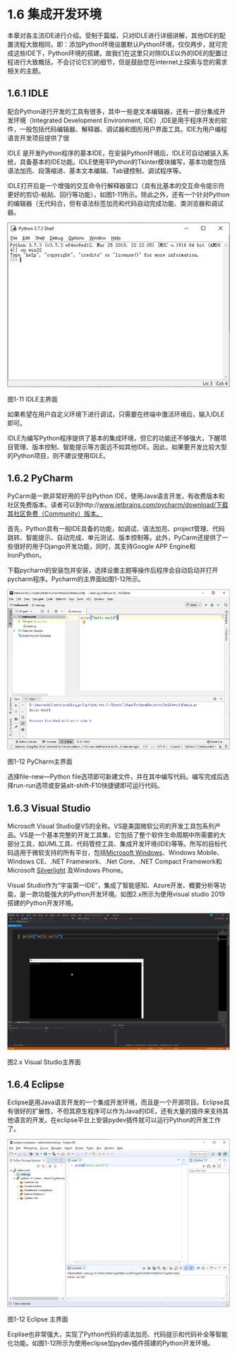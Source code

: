 <!--
 * @Author: Johannes Liu
 * @LastEditors: Johannes Liu
 * @email: iexkliu@gmail.com
 * @github: https://github.com/johannesliu
 * @Date: 2021-08-08 02:22:28
 * @LastEditTime: 2022-11-13 17:50:59
 * @motto: Still water run deep
 * @Description: Modify here please
 * @FilePath: \Learning_Advanced_Mathematics_with_Python\Chapter1\1.6-Integrated_Development_Environment.md
-->
# 1.6 集成开发环境


本章对各主流IDE进行介绍。受制于篇幅，只对IDLE进行详细讲解，其他IDE的配置流程大致相同，即：添加Python环境设置默认Python环境，仅仅两步，就可完成这些IDE下，Python环境的搭建。故我们在这里只对除IDLE以外的IDE的配置过程进行大致概括，不会讨论它们的细节，但是鼓励您在internet上探索与您的需求相关的主题。

## 1.6.1 IDLE

配合Python进行开发的工具有很多，其中一些是文本编辑器，还有一部分集成开发环境（Integrated
Development Environment,
IDE）,IDE是用于程序开发的软件，一般包括代码编辑器、解释器、调试器和图形用户界面工具。IDE为用户编程语言开发项目提供了很

IDLE
是开发Python程序的基本IDE，在安装Python环境后，IDLE可自动被装入系统，具备基本的IDE功能。IDLE使用平Python的Tkinter模块编写，基本功能包括语法加亮、段落缩进、基本文本编辑、Tab键控制、调试程序等。

IDLE打开后是一个增强的交互命令行解释器窗口（具有比基本的交互命令提示符更好的剪切-粘贴、回行等功能），如图1-11所示。除此之外，还有一个针对Python的编辑器（无代码合，但有语法标签加亮和代码自动完成功能、类浏览器和调试器。

![](./media/015f729263ba1c1305a2c2e495cc681a.png)

图1-11 IDLE主界面

如果希望在用户自定义环境下进行调试，只需要在终端中激活环境后，输入IDLE即可。

IDLE为编写Python程序提供了基本的集成环境，但它的功能还不够强大，下醒项目管理、版本控制、智能提示等方面远不如其他IDE。因此，如果要开发比较大型的Python项目，则不建议使用IDLE。

## 1.6.2 PyCharm

PyCarm是一款非常好用的平台Python
IDE，使用Java语言开发，有收费版本和社区免费版本。读者可以到http://www.jetbrains.com/pycharm/download/下载其社区免费（Community）版本。

首先，Python具有一般IDE具备的功能，如调试、语法加亮、project管理、代码跳转、智能提示、自动完成、单元测试、版本控制等。此外，PyCarm还提供了一些很好的用于Django开发功能，同时，其支持Google
APP Engine和IronPython。

下载pycharm的安装包并安装，选择设置主题等操作后程序会自动启动并打开pycharm程序。Pycharm的主界面如图1-12所示。

![](./media/0996b448a2721edbd511e03539b1a5ce.png)

图1-12 PyCharm主界面

选择file-new—Python
file选项即可新建文件，并在其中编写代码。编写完成后选择run-run选项或安装alt-shift-F10快捷键即可运行代码。

## 1.6.3 Visual Studio

Microsoft Visual
Studio是VS的全称。VS是美国微软公司的开发工具包系列产品。VS是一个基本完整的开发工具集，它包括了整个软件生命周期中所需要的大部分工具，如UML工具、代码管控工具、集成开发环境(IDE)等等。所写的目标代码适用于微软支持的所有平台，包括[Microsoft
Windows](https://baike.baidu.com/item/Microsoft%20Windows)、Windows
Mobile、Windows CE、.NET Framework、.Net Core、.NET Compact Framework和Microsoft
[Silverlight](https://baike.baidu.com/item/Silverlight) 及Windows Phone。

Visual
Studio作为“宇宙第一IDE”，集成了智能感知、Azure开发、概要分析等功能，是一款功能强大的Python开发环境。如图2.x所示为使用visual
studio 2019搭建的Python开发环境。

![](./media/3282df1c0b44df1bde9eba77421996b1.png)

图2.x Visual Studio主界面

## 1.6.4 Eclipse

Eclipse是用Java语言开发的一个集成开发环境，而且是一个开源项目。Eclipse具有很好的扩展性，不但其原生程序可以作为Java的IDE，还有大量的插件来支持其他语言的开发。在eclipse平台上安装pydev插件就可以运行Python的开发工作了。

![](./media/02bfa7c9edcacef69e8212045a7b4ad1.png)

图1-12 Eclipse 主界面

Ecplise也非常强大，实现了Python代码的语法加亮、代码提示和代码补全等智能化功能。如图1-12所示为使用eclipse加pydev插件搭建的Python开发环境。